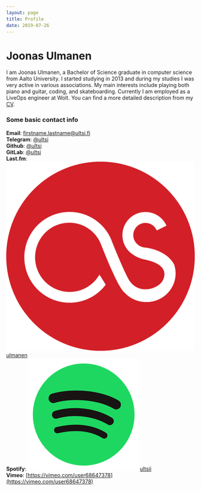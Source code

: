 ```yaml
---
layout: page
title: Profile
date: 2019-07-26
---
```


# Joonas Ulmanen

I am Joonas Ulmanen, a Bachelor of Science graduate in computer science from Aalto University. I started studying in 2013 and during my studies I was very active in various associations. My main interests include playing both piano and guitar, coding, and skateboarding. Currently I am employed as a LiveOps engineer at Wolt. You can find a more detailed description from my [CV](/pages/CV/).

### Some basic contact info

**Email**: firstname.lastname@ultsi.fi  
**Telegram**: [@ultsi](https://t.me/ultsi)  
**Github**: [@ultsi](https://github.com/ultsi)  
**GitLab**: [@ultsi](https://gitlab.com/ultsi)  
**Last.fm**: ![icon](/assets/images/logos/lastfm.png)[ulmanen](https://www.last.fm/user/ulmanen)  
**Spotify**: ![icon](/assets/images/logos/spotify.png)[ultsii](https://open.spotify.com/user/ultsii)  
**Vimeo**: [https://vimeo.com/user68647378](https://vimeo.com/user68647378)